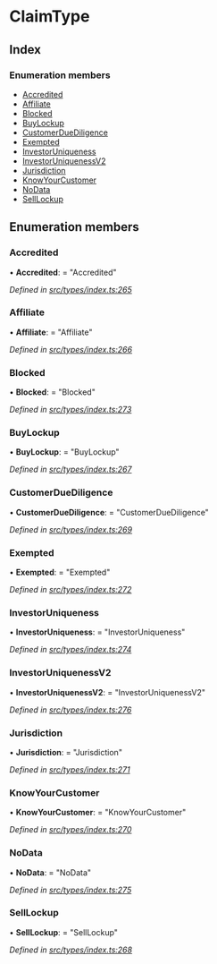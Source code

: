 # ClaimType

## Index

### Enumeration members

* [Accredited](claimtype.md#accredited)
* [Affiliate](claimtype.md#affiliate)
* [Blocked](claimtype.md#blocked)
* [BuyLockup](claimtype.md#buylockup)
* [CustomerDueDiligence](claimtype.md#customerduediligence)
* [Exempted](claimtype.md#exempted)
* [InvestorUniqueness](claimtype.md#investoruniqueness)
* [InvestorUniquenessV2](claimtype.md#investoruniquenessv2)
* [Jurisdiction](claimtype.md#jurisdiction)
* [KnowYourCustomer](claimtype.md#knowyourcustomer)
* [NoData](claimtype.md#nodata)
* [SellLockup](claimtype.md#selllockup)

## Enumeration members

### Accredited

• **Accredited**: = "Accredited"

_Defined in_ [_src/types/index.ts:265_](https://github.com/PolymathNetwork/polymesh-sdk/blob/bf2b7a12/src/types/index.ts#L265)

### Affiliate

• **Affiliate**: = "Affiliate"

_Defined in_ [_src/types/index.ts:266_](https://github.com/PolymathNetwork/polymesh-sdk/blob/bf2b7a12/src/types/index.ts#L266)

### Blocked

• **Blocked**: = "Blocked"

_Defined in_ [_src/types/index.ts:273_](https://github.com/PolymathNetwork/polymesh-sdk/blob/bf2b7a12/src/types/index.ts#L273)

### BuyLockup

• **BuyLockup**: = "BuyLockup"

_Defined in_ [_src/types/index.ts:267_](https://github.com/PolymathNetwork/polymesh-sdk/blob/bf2b7a12/src/types/index.ts#L267)

### CustomerDueDiligence

• **CustomerDueDiligence**: = "CustomerDueDiligence"

_Defined in_ [_src/types/index.ts:269_](https://github.com/PolymathNetwork/polymesh-sdk/blob/bf2b7a12/src/types/index.ts#L269)

### Exempted

• **Exempted**: = "Exempted"

_Defined in_ [_src/types/index.ts:272_](https://github.com/PolymathNetwork/polymesh-sdk/blob/bf2b7a12/src/types/index.ts#L272)

### InvestorUniqueness

• **InvestorUniqueness**: = "InvestorUniqueness"

_Defined in_ [_src/types/index.ts:274_](https://github.com/PolymathNetwork/polymesh-sdk/blob/bf2b7a12/src/types/index.ts#L274)

### InvestorUniquenessV2

• **InvestorUniquenessV2**: = "InvestorUniquenessV2"

_Defined in_ [_src/types/index.ts:276_](https://github.com/PolymathNetwork/polymesh-sdk/blob/bf2b7a12/src/types/index.ts#L276)

### Jurisdiction

• **Jurisdiction**: = "Jurisdiction"

_Defined in_ [_src/types/index.ts:271_](https://github.com/PolymathNetwork/polymesh-sdk/blob/bf2b7a12/src/types/index.ts#L271)

### KnowYourCustomer

• **KnowYourCustomer**: = "KnowYourCustomer"

_Defined in_ [_src/types/index.ts:270_](https://github.com/PolymathNetwork/polymesh-sdk/blob/bf2b7a12/src/types/index.ts#L270)

### NoData

• **NoData**: = "NoData"

_Defined in_ [_src/types/index.ts:275_](https://github.com/PolymathNetwork/polymesh-sdk/blob/bf2b7a12/src/types/index.ts#L275)

### SellLockup

• **SellLockup**: = "SellLockup"

_Defined in_ [_src/types/index.ts:268_](https://github.com/PolymathNetwork/polymesh-sdk/blob/bf2b7a12/src/types/index.ts#L268)

